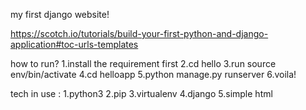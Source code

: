 my first django website!

https://scotch.io/tutorials/build-your-first-python-and-django-application#toc-urls-templates

how to run? 
1.install the requirement first 
2.cd hello 
3.run source env/bin/activate 
4.cd helloapp 
5.python manage.py runserver 
6.voila!

tech in use : 
1.python3 
2.pip 
3.virtualenv 
4.django 
5.simple html

